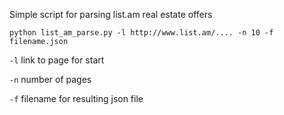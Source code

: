 Simple script for parsing list.am real estate offers

`python list_am_parse.py -l http://www.list.am/.... -n 10 -f filename.json`

`-l` link to page for start

`-n` number of pages 

`-f` filename for resulting json file